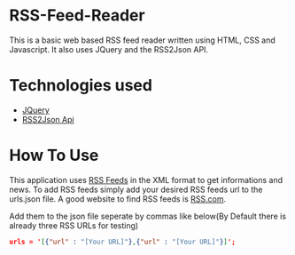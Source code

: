 # RSS-Feed-Reader

This is a basic web based RSS feed reader written using HTML, CSS and Javascript. It also uses JQuery and the RSS2Json API.

# Technologies used
- <a href="https://jquery.com/">JQuery</a>
- <a href= "https://rss2json.com/">RSS2Json Api</a>

# How To Use
This application uses <a href="https://en.wikipedia.org/wiki/RSS">RSS Feeds</a> in the XML format to get informations and news. To add RSS feeds simply add your desired RSS feeds url to the urls.json file. A good website to find RSS feeds is <a href="https://rss.com/blog/popular-rss-feeds/">RSS.com</a>.  

Add them to the json file seperate by commas like below(By Default there is already three RSS URLs for testing)
```json
urls = '[{"url" : "[Your URL]"},{"url" : "[Your URL]"}]';
```